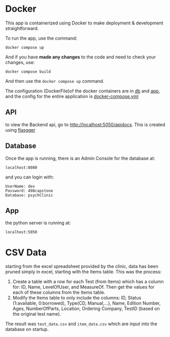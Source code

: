 # Docker

This app is containerized using Docker to make deployment & development
straightforward.

To run the app, use the command:

	docker compose up

And if you have **made any changes** to the code and need to check your
changes, use:

	docker compose build

And then use the `docker compose up` command.

The configuration (DockerFile)of the docker containers are in [db](./db) and
[app](./app), and the config for the entire application is
[docker-compose.yml](./docker-compose.yml)

## API

to view the Backend api, go to <http://localhost:5050/apidocs>.
This is created using [flasgger](https://github.com/flasgger/flasgger)

## Database

Once the app is running, there is an Admin Console for the database at:

	localhost:8080

and you can login with:
	
	UserName: dev
	Password: 498capstone
	Database: psychClinic

## App

the python server is running at:

	localhost:5050


# CSV Data

starting from the excel spreadsheet provided by the clinic, data has been
pruned simply in excel, starting with the Items table. This was the process:

1. Create a table with a row for each Test (from Items) which has a column for:
   ID, Name, LevelOfUser, and MeasureOf. Then get the values for each of these
   columns from the Items table.
2. Modify the Items table to only include the columns: ID, Status (1:available,
   0:borrowed), Type(CD, Manual,...), Name, Edition Number, Ages,
   NumberOfParts, Location, Ordering Company, TestID (based on the original
   test name).

The result was `test_data.csv` and `item_data.csv` which are input into the
database on startup.
